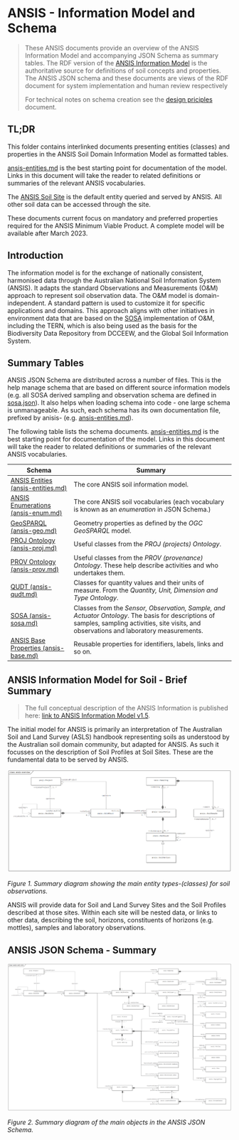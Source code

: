 # ANSIS - Information Model and Schema

> These ANSIS documents provide an overview of the ANSIS Information Model and accompanying
> JSON Schema as summary tables. The RDF version of the [ANSIS Information Model](https://github.com/ANZSoilData/def-au-domain/blob/main/rdf/domain.ttl)
> is the authoritative source for definitions of soil concepts and properties. The ANSIS JSON schema
> and these documents are views of the RDF document for system implementation and human review
> respectively
>
> For technical notes on schema creation see the [design priciples](./design-principles.md) document.

## TL;DR
This folder contains interlinked documents presenting entities (classes) and properties in the
ANSIS Soil Domain Information Model as formatted tables.

[ansis-entities.md](./ansis-entities.md) is the best starting point for documentation of the model.
Links in this document will take the reader to related definitions or summaries of the relevant
ANSIS vocabularies.

The [ANSIS Soil Site](./ansis-entities.md#ansissoilsite) is the default entity queried and served by
ANSIS. All other soil data can be accessed through the site.

These documents current focus on mandatory and preferred properties required for the ANSIS Minimum
Viable Product. A complete model will be available after March 2023.

## Introduction
The information model is for the exchange of nationally consistent, harmonised data through the
Australian National Soil Information System (ANSIS). It adapts the standard Observations and
Measurements (O&M) approach to represent soil observation data. The O&M model is domain-independent.
A standard pattern is used to customize it for specific applications and domains. This approach
aligns with other initiatives in environment data that are based on the [SOSA](https://www.w3.org/TR/vocab-ssn/)
implementation of O&M, including the TERN, which is also being used as the basis for the
Biodiversity Data Repository from DCCEEW, and the Global Soil Information System.

## Summary Tables
ANSIS JSON Schema are distributed across a number of files. This is the help manage schema that are
based on different source information models (e.g. all SOSA derived sampling and observation schema
are defined in [sosa.json](../schema/domain/2023-06-30/sosa.json)). It also helps when loading
schema into code - one large schema is unmanageable. As such, each schema has its own documentation
file, prefixed by anisis- (e.g. [ansis-entities.md](./ansis-entities.md)).

The following table lists the schema documents. [ansis-entities.md](./ansis-entities.md) is the best
starting point for documentation of the model. Links in this document will take the reader to
related definitions or summaries of the relevant ANSIS vocabularies.

| Schema | Summary |
| ------ | ------- |
| [ANSIS Entities (ansis-entities.md)](./ansis-entities.md) | The core ANSIS soil information model. |
| [ANSIS Enumerations (ansis-enum.md)](./ansis-enum.md) | The core ANSIS soil vocabularies (each vocabulary is known as an *enumeration* in JSON Schema.) |
| [GeoSPARQL (ansis-geo.md)](./ansis-geo.md) | Geometry properties as defined by the *OGC GeoSPARQL* model. |
| [PROJ Ontology (ansis-proj.md)](./ansis-proj.md) | Useful classes from the *PROJ (projects) Ontology*. |
| [PROV Ontology (ansis-prov.md)](./ansis-prov.md) | Useful classes from the *PROV (provenance) Ontology*. These help describe activities and who undertakes them. |
| [QUDT (ansis-qudt.md)](./ansis-qudt.md) | Classes for quantity values and their units of measure. From the *Quantity, Unit, Dimension and Type Ontology*. |
| [SOSA (ansis-sosa.md)](./ansis-sosa.md) | Classes from the *Sensor, Observation, Sample, and Actuator Ontology*. The basis for descriptions of samples, sampling activities, site visits, and observations and laboratory measurements. | 
| [ANSIS Base Properties (ansis-base.md)](./ansis-base.md) | Reusable properties for identifiers, labels, links and so on. |

## ANSIS Information Model for Soil - Brief Summary
> The full conceptual description of the ANSIS Information is published here:
> [link to ANSIS Information Model v1.5]().

The initial model for ANSIS is primarily an interpretation of The Australian Soil and Land Survey
(ASLS) handbook representing soils as understood by the Australian soil domain community, but
adapted for ANSIS. As such it focusses on the description of Soil Profiles at Soil Sites. These are
the fundamental data to be served by ANSIS.

![ansis - overview](../figs/ansis-overview.png)

*Figure 1. Summary diagram showing the main entity types-(classes) for soil observations.*

ANSIS will provide data for Soil and Land Survey Sites and the Soil Profiles described at those
sites. Within each site will be nested data, or links to other data, describing the soil, horizons,
constituents of horizons (e.g. mottles), samples and laboratory observations.

## ANSIS JSON Schema - Summary

![ansis - soil site](../figs/ansis-soil-site.png)

*Figure 2. Summary diagram of the main objects in the ANSIS JSON Schema.*